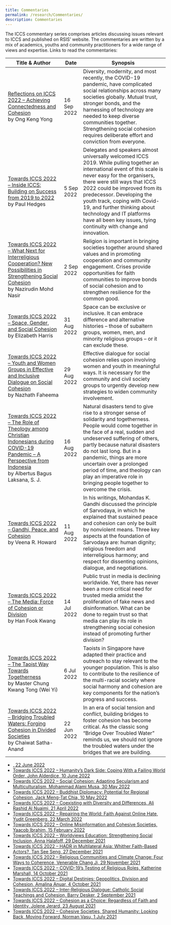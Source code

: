 ```yaml
---
title: Commentaries
permalink: /research/Commentaries/
description: Commentaries
---
```

The ICCS commentary series comprises articles discussing issues relevant to ICCS and published on RSIS’ website. The commentaries are written by a mix of academics, youths and community practitioners for a wide range of views and expertise. Links to read the commentaries:




| Title & Author | Date | Synopsis |
| -------- | -------- | -------- |
| <a href="https://www.rsis.edu.sg/rsis-publication/rsis/reflections-on-iccs-2022-achieving-connectedness-and-cohesion/#.Yyl9DkIRXb0" target="_blank">Reflections on ICCS 2022 – Achieving Connectedness and Cohesion</a><br> by Ong Keng Yong | 16 Sep 2022 | Diversity, modernity, and most recently, the COVID-19 pandemic, have complicated social relationships across many societies globally. Mutual trust, stronger bonds, and the harnessing of technology are needed to keep diverse communities together. Strengthening social cohesion requires deliberate effort and conviction from everyone.   |
| <a href="https://www.rsis.edu.sg/rsis-publication/rsis/towards-iccs-2022-inside-iccs-building-on-success-from-2019-to-2022/#.Yy0QsEIRXb1" target="_blank">Towards ICCS 2022 – Inside ICCS: Building on Success from 2019 to 2022</a><br> by Paul Hedges | 5 Sep 2022 | Delegates and speakers almost universally welcomed ICCS 2019. While pulling together an international event of this scale is never easy for the organisers, there were still ways that ICCS 2022 could be improved from its predecessor. Developing the youth track, coping with Covid-19, and further thinking about technology and IT platforms have all been key issues, tying continuity with change and innovation. |
| <a href="https://www.rsis.edu.sg/rsis-publication/rsis/towards-iccs-2022-what-next-for-interreligious-cooperation-new-possibilities-in-strengthening-social-cohesion/#.YxN_Ls0RXb0" target="_blank">Towards ICCS 2022 – What Next for Interreligious Cooperation? New Possibilities in Strengthening Social Cohesion</a><br> by Nazirudin Mohd Nasir | 2 Sep 2022 | Religion is important in bringing societies together around shared values and in promoting cooperation and community engagement. Crises provide opportunities for faith communities to improve bonds of social cohesion and to strengthen resilience for the common good. |
| <a href="https://www.rsis.edu.sg/rsis-publication/rsis/towards-iccs-2022-space-gender-and-social-cohesion/#.YxN_MM0RXb0" target="_blank">Towards ICCS 2022 – Space, Gender, and Social Cohesion</a><br> by Elizabeth Harris | 31 Aug 2022 | Space can be exclusive or inclusive. It can embrace difference and alternative histories – those of subaltern groups, women, men, and minority religious groups – or it can exclude these. |
| <a href="https://www.rsis.edu.sg/rsis-publication/rsis/towards-iccs-2022-youth-and-women-groups-in-effective-and-inclusive-dialogue-on-social-cohesion/#.YxN_Mc0RXb0" target="_blank">Towards ICCS 2022 – Youth and Women Groups in Effective and Inclusive Dialogue on Social Cohesion</a><br> by Nazhath Faheema | 29 Aug 2022 | Effective dialogue for social cohesion relies upon involving women and youth in meaningful ways. It is necessary for the community and civil society groups to urgently develop new strategies to widen community involvement. |
| <a href="https://www.rsis.edu.sg/rsis-publication/rsis/towards-iccs-2022-the-role-of-theology-among-christian-indonesians-during-covid-19-pandemic-a-perspective-from-indonesia/?doing_wp_cron=1660890638.1196460723876953125000#.Yv8uDywRXb1" target="_blank">Towards ICCS 2022 – The Role of Theology among Christian Indonesians during COVID-19 Pandemic – A Perspective from Indonesia</a><br> by Albertus Bagus Laksana, S. J. | 16 Aug 2022 | Natural disasters tend to give rise to a stronger sense of solidarity and togetherness. People would come together in the face of a real, sudden and undeserved suffering of others, partly because natural disasters do not last long. But in a pandemic, things are more uncertain over a prolonged period of time, and theology can play an imperative role in bringing people together to overcome the crisis. |
| <a href="https://www.rsis.edu.sg/rsis-publication/rsis/towards-iccs-2022-gandhi-peace-and-cohesion/#.Yv8uECwRXb1" target="_blank">Towards ICCS 2022 – Gandhi, Peace, and Cohesion</a><br> by Veena R. Howard | 11 Aug 2022 | In his writings, Mohandas K. Gandhi discussed the principle of Sarvodaya, in which he explained that sustained peace and cohesion can only be built by nonviolent means. Three key aspects at the foundation of Sarvodaya are: human dignity; religious freedom and interreligious harmony; and respect for dissenting opinions, dialogue, and negotiations. |
| <a href="https://www.rsis.edu.sg/rsis-publication/rsis/towards-iccs-2022-the-media-force-of-cohesion-or-division/#.YtjQve8RVhE" target="_blank">Towards ICCS 2022 – The Media: Force of Cohesion or Division</a><br> by Han Fook Kwang | 14 Jul 2022 | Public trust in media is declining worldwide. Yet, there has never been a more critical need for trusted media amidst the proliferation of fake news and disinformation. What can be done to regain trust so that media can play its role in strengthening social cohesion instead of promoting further division? |
| <a href="https://www.rsis.edu.sg/rsis-publication/rsis/towards-iccs-2022-the-taoist-way-towards-togetherness/#.YtjQvu8RVhE" target="_blank">Towards ICCS 2022 – The Taoist Way Towards Togetherness</a><br> by Master Chung Kwang Tong (Wei Yi) | 6 Jul 2022 | Taoists in Singapore have adapted their practice and outreach to stay relevant to the younger population. This is also to contribute to the resilience of the multi-racial society where social harmony and cohesion are key components for the nation’s progress and success. |
| <a href="https://www.rsis.edu.sg/rsis-publication/rsis/towards-iccs-2022-bridging-troubled-waters-forging-cohesion-in-divided-societies/#.YtjQv-8RVhE" target="_blank">Towards ICCS 2022 – Bridging Troubled Waters: Forging Cohesion in Divided Societies</a><br> by Chaiwat Satha-Anand | 22 Jun 2022 | In an era of social tension and conflict, building bridges to foster cohesion has become critical. As the classic song “Bridge Over Troubled Water” reminds us, we should not ignore the troubled waters under the bridges that we are building. |


* <a href="" target="_blank">, 22 June 2022</a>
* <a href="https://www.rsis.edu.sg/rsis-publication/rsis/towards-iccs-2022-humanitys-dark-side-coping-with-a-failing-world-order/#.Yqf3NWARVhE" target="_blank">Towards ICCS 2022 – Humanity’s Dark Side: Coping With a Failing World Order, John Alderdice, 10 June 2022</a>
* <a href="https://www.rsis.edu.sg/rsis-publication/rsis/towards-iccs-2022-social-cohesion-adapting-secularism-and-multiculturalism/#.Yqf3NGARVhE" target="_blank">Towards ICCS 2022 – Social Cohesion: Adapting Secularism and Multiculturalism, Mohammad Alami Musa, 30 May 2022</a>
* <a href="https://www.rsis.edu.sg/rsis-publication/rsis/towards-iccs-2022-buddhist-diplomacy-potential-for-regional-cohesion/" target="_blank">Towards ICCS 2022 – Buddhist Diplomacy: Potential for Regional Cohesion, Jack Meng-Tat Chia, 10 May 2022</a>
* <a href="https://www.rsis.edu.sg/rsis-publication/rsis/towards-iccs-2022-coexisting-with-diversity-and-differences/" target="_blank">Towards ICCS 2022 – Coexisting with Diversity and Differences, Ali Rashid Al Nuaimi, 21 April 2022</a>
* <a href="https://www.rsis.edu.sg/rsis-publication/rsis/towards-iccs-2022-repairing-the-world-faith-against-online-hate/" target="_blank">Towards ICCS 2022 – Repairing the World: Faith Against Online Hate, Yudit Greenberg, 22 March 2022</a>
* <a href="https://www.rsis.edu.sg/rsis-publication/rsis/towards-iccs-2022-online-misinformation-and-cohesive-societies/" target="_blank">Towards ICCS 2022 – Online Misinformation and Cohesive Societies, Yaacob Ibrahim, 15 February 2022</a>
* <a href="https://www.rsis.edu.sg/rsis-publication/rsis/towards-iccs-2022-worldviews-education-strengthening-social-inclusion/" target="_blank">Towards ICCS 2022 – Worldviews Education: Strengthening Social Inclusion, Anna Halafoff, 29 December 2021</a>
* <a href="https://www.rsis.edu.sg/rsis-publication/rsis/towards-iccs-2022-hadr-in-multilateral-asia-whither-faith-based-actors/" target="_blank">Towards ICCS 2022 – HADR in Multilateral Asia: Whither Faith-Based Actors?, Tan See Seng, 27 December 2021</a>
* <a href="https://www.rsis.edu.sg/rsis-publication/rsis/towards-iccs-2022-religious-communities-and-climate-change-four-ways-to-coherence/" target="_blank">Towards ICCS 2022 – Religious Communities and Climate Change: Four Ways to Coherence, Venerable Chang Ji, 29 November 2021</a>
* <a href="https://www.rsis.edu.sg/rsis-publication/rsis/towards-iccs-2022-covid-19s-testing-of-religious-roles/" target="_blank">Towards ICCS 2022 – COVID-19’s Testing of Religious Roles, Katherine Marshall, 14 October 2021</a>
* <a href="https://www.rsis.edu.sg/rsis-publication/cms/towards-iccs-2022-digital-destinies-geopolitics-division-and-cohesion/" target="_blank">Towards ICCS 2022 – Digital Destinies: Geopolitics, Division and Cohesion, Amalina Anuar, 4 October 2021</a>
* <a href="https://www.rsis.edu.sg/rsis-publication/rsis/towards-iccs-2022-inter-religious-dialogue-catholic-social-teachings-and-cohesion/" target="_blank">Towards ICCS 2022 – Inter-Religious Dialogue: Catholic Social Teachings and Cohesion, Barry Desker, 2 September 2021</a>
* <a href="https://www.rsis.edu.sg/rsis-publication/rsis/towards-iccs-2022-cohesion-as-a-choice-regardless-of-faith-and-identity/" target="_blank">Towards ICCS 2022 – Cohesion as a Choice: Regardless of Faith and Identity, Jolene Jerard, 23 August 2021</a>
* <a href="https://www.rsis.edu.sg/rsis-publication/cens/towards-iccs-2022-cohesive-societies-shared-humanity-looking-back-moving-forward/" target="_blank">Towards ICCS 2022 – Cohesive Societies, Shared Humanity: Looking Back, Moving Forward, Norman Vasu, 1 July 2021</a>